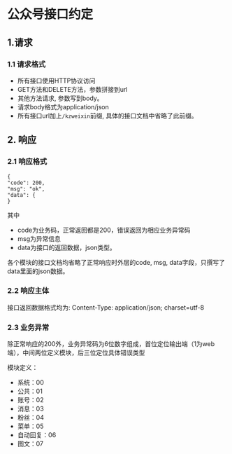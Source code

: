 # 公众号接口约定

## 1.请求

### 1.1 请求格式

* 所有接口使用HTTP协议访问
* GET方法和DELETE方法，参数拼接到url
* 其他方法请求, 参数写到body。
* 请求body格式为application/json
* 所有接口url加上`/kzweixin`前缀, 具体的接口文档中省略了此前缀。

## 2. 响应

### 2.1 响应格式
```
{
"code": 200,
"msg": "ok",
"data": {
}
```
其中

* code为业务码，正常返回都是200，错误返回为相应业务异常码
* msg为异常信息
* data为接口的返回数据，json类型。  

各个模块的接口文档均省略了正常响应时外层的code, msg, data字段，只撰写了data里面的json数据。

### 2.2 响应主体  
接口返回数据格式均为: Content-Type: application/json; charset=utf-8

### 2.3 业务异常

除正常响应的200外，业务异常码为6位数字组成，首位定位输出端（1为web端），中间两位定义模块，后三位定位具体错误类型  

模块定义：
* 系统：00
* 公共：01
* 账号：02
* 消息：03
* 粉丝：04
* 菜单：05
* 自动回复：06
* 图文：07
